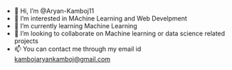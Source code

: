 - 👋 Hi, I’m @Aryan-Kamboj11
- 👀 I’m interested in MAchine Learning and Web Develpment
- 🌱 I’m currently learning Machine Learning
- 💞️ I’m looking to collaborate on Machine learning or data science related projects
- 📫 You can contact me through my email id kambojaryankamboj@gmail.com

<!---
Aryan-Kamboj11/Aryan-Kamboj11 is a ✨ special ✨ repository because its `README.md` (this file) appears on your GitHub profile.
You can click the Preview link to take a look at your changes.
--->
